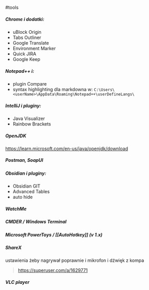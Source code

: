 #tools 

##### Chrome i dodatki:
- uBlock Origin
- Tabs Outliner
- Google Translate
- Environment Marker
- Quick JIRA
- Google Keep

##### Notepad++ i:
- plugin Compare
- syntax highlighting dla markdowna w: 
`C:\Users\<userName>\AppData\Roaming\Notepad++\userDefineLangs\`

##### IntelliJ i pluginy:
- Java Visualizer
- Rainbow Brackets

##### OpenJDK
https://learn.microsoft.com/en-us/java/openjdk/download

##### Postman, SoapUI

##### Obsidian i pluginy:
- Obsidian GIT
- Advanced Tables
- auto hide

##### WatchMe

##### CMDER / Windows Terminal

##### Microsoft PowerToys / [[AutoHotkey]] (v 1.x)

##### ShareX
ustawienia żeby nagrywał poprawnie i mikrofon i dźwięk z kompa
>https://superuser.com/a/1629771

##### VLC player
